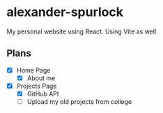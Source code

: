 # alexander-spurlock
My personal website using React. Using Vite as well

## Plans
- [x] Home Page
  - [x] About me
- [x] Projects Page
  - [x] GitHub API
  - [ ] Upload my old projects from college